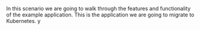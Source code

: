 In this scenario we are going to walk through the features and functionality of the example application. This is the application we are going to migrate to Kubernetes. y